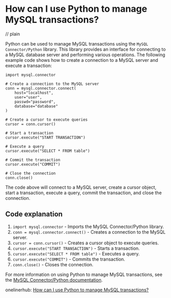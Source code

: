 # How can I use Python to manage MySQL transactions?
// plain

Python can be used to manage MySQL transactions using the `MySQL Connector/Python` library. This library provides an interface for connecting to a MySQL database server and performing various operations. The following example code shows how to create a connection to a MySQL server and execute a transaction:

```
import mysql.connector

# Create a connection to the MySQL server
conn = mysql.connector.connect(
    host="localhost",
    user="user",
    passwd="password",
    database="database"
)

# Create a cursor to execute queries
cursor = conn.cursor()

# Start a transaction
cursor.execute("START TRANSACTION")

# Execute a query
cursor.execute("SELECT * FROM table")

# Commit the transaction
cursor.execute("COMMIT")

# Close the connection
conn.close()
```

The code above will connect to a MySQL server, create a cursor object, start a transaction, execute a query, commit the transaction, and close the connection.

## Code explanation


1. `import mysql.connector` - Imports the MySQL Connector/Python library.
2. `conn = mysql.connector.connect()` - Creates a connection to the MySQL server.
3. `cursor = conn.cursor()` - Creates a cursor object to execute queries.
4. `cursor.execute("START TRANSACTION")` - Starts a transaction.
5. `cursor.execute("SELECT * FROM table")` - Executes a query.
6. `cursor.execute("COMMIT")` - Commits the transaction.
7. `conn.close()` - Closes the connection.

For more information on using Python to manage MySQL transactions, see the [MySQL Connector/Python documentation](https://dev.mysql.com/doc/connector-python/en/).

onelinerhub: [How can I use Python to manage MySQL transactions?](https://onelinerhub.com/python-mysql/how-can-i-use-python-to-manage-mysql-transactions)